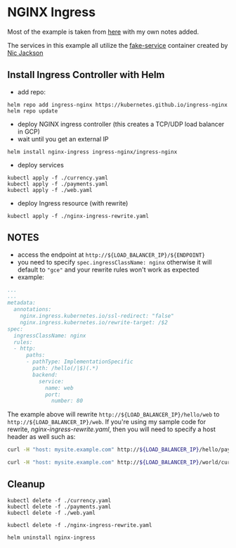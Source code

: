 # NGINX Ingress

Most of the example is taken from [here](https://cloud.google.com/community/tutorials/nginx-ingress-gke) with my own notes added.

The services in this example all utilize the [fake-service](https://github.com/nicholasjackson/fake-service) container created by [Nic Jackson](https://github.com/nicholasjackson)


## Install Ingress Controller with Helm
- add repo:
```
helm repo add ingress-nginx https://kubernetes.github.io/ingress-nginx
helm repo update
```

- deploy NGINX ingress controller (this creates a TCP/UDP load balancer in GCP)
- wait until you get an external IP
```
helm install nginx-ingress ingress-nginx/ingress-nginx
```

- deploy services
```
kubectl apply -f ./currency.yaml
kubectl apply -f ./payments.yaml
kubectl apply -f ./web.yaml
```

- deploy Ingress resource (with rewrite)
```
kubectl apply -f ./nginx-ingress-rewrite.yaml
```

## NOTES
- access the endpoint at `http://${LOAD_BALANCER_IP}/${ENDPOINT}`
- you need to specify `spec.ingressClassName: nginx` otherwise it will default to `"gce"` and your rewrite rules won't work as expected
- example:
```yaml
...
...
metadata:
  annotations:
    nginx.ingress.kubernetes.io/ssl-redirect: "false"
    nginx.ingress.kubernetes.io/rewrite-target: /$2
spec:
  ingressClassName: nginx
  rules:
  - http:
      paths:
      - pathType: ImplementationSpecific
        path: /hello(/|$)(.*)
        backend:
          service:
            name: web
            port:
              number: 80
```

The example above will rewrite `http://${LOAD_BALANCER_IP}/hello/web` to `http://${LOAD_BALANCER_IP}/web`.  If you're using my sample code for rewrite, *nginx-ingress-rewrite.yaml*, then you will need to specify a host header as well such as:
```sh
curl -H "host: mysite.example.com" http://${LOAD_BALANCER_IP}/hello/payments

curl -H "host: mysite.example.com" http://${LOAD_BALANCER_IP}/world/currency
```


## Cleanup
```
kubectl delete -f ./currency.yaml
kubectl delete -f ./payments.yaml
kubectl delete -f ./web.yaml

kubectl delete -f ./nginx-ingress-rewrite.yaml

helm uninstall nginx-ingress
```
